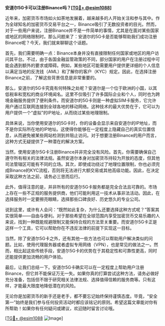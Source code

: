 **安道尔5G卡可以注册Binance吗？[[TG💪+ @esim1088](https://t.me/s/esim1088)]**

近年来，加密货币市场如火如荼地发展着，越来越多的人开始关注和参与其中。作为全球知名的加密货币交易平台之一，Binance吸引了无数投资者的目光。然而，对于一些用户来说，注册Binance并不是一件简单的事情，尤其是在面对某些国家或地区的网络限制时。那么问题来了：安道尔的5G卡是否能够帮助我们成功注册Binance呢？今天，我们就来聊聊这个话题。

首先，我们需要明确一点：Binance本身并没有直接限制任何国家或地区的用户访问其平台。不过，由于各国金融监管政策的不同，部分国家的用户在注册过程中可能会遇到额外的要求或障碍。例如，某些地区可能需要用户提供更详细的个人信息以满足当地的反洗钱（AML）和了解你的客户（KYC）规定。因此，在选择注册Binance之前，了解这些背景信息是非常重要的。

那么，安道尔的5G卡究竟有何特殊之处呢？安道尔是一个位于欧洲的小国，以其低税率和宽松的商业环境闻名。这里不仅吸引了许多国际企业和个人，同时也为跨境金融服务提供了便利条件。而安道尔的5G卡则是一种虚拟SIM卡服务，它允许用户通过互联网连接到全球各地的移动网络。这种技术的最大优势在于，它可以为用户提供一个“虚拟”的IP地址，从而绕过某些地理限制。

具体来说，当你使用安道尔的5G卡时，你的设备会显示来自安道尔的IP地址，而不是你实际所在地的IP地址。这使得你能够在一定程度上隐藏自己的真实位置信息，从而避免被某些网站检测到并阻止访问。对于想要注册Binance的用户而言，这种方式无疑提供了一种潜在的解决方案。

当然，使用安道尔5G卡注册Binance并非完全没有风险。首先，你需要确保自己遵守所有相关的法律法规。虽然安道尔本身对加密货币持较为开放的态度，但其他司法管辖区可能有不同的立场。其次，即使成功绕过了地理位置限制，你也必须完成Binance的KYC流程，否则将无法进行大额交易或其他高级功能。因此，在决定采取这种方法之前，请务必三思而后行。

此外，值得注意的是，并非所有的安道尔5G卡服务都是完全合法且可靠的。市场上存在一些不正规的服务提供商，他们可能利用这一技术从事非法活动。因此，在选择服务时一定要擦亮眼睛，选择那些口碑良好、历史悠久的专业公司。

说到这里，或许有人会问：“既然如此复杂，为什么还要选择这种方式呢？”答案其实很简单——自由与便利。对于那些希望在全球范围内享受加密货币交易乐趣的人来说，找到一种既能规避限制又能保持合规的方法至关重要。而安道尔5G卡正是这样一个工具，它可以帮助你在不违反法律的前提下实现这一目标。

当然，除了安道尔5G卡之外，还有其他一些方法也可以帮助用户解决类似的问题。比如，使用代理服务器或者虚拟专用网络（VPN），也是常见的做法之一。然而，相比起这些传统手段，安道尔5G卡的优势在于其稳定性和可靠性更高，同时还能提供更加流畅的用户体验。

最后，让我们总结一下。安道尔5G卡确实可以在一定程度上帮助用户注册Binance，但它并不能保证万无一失。如果你真的打算尝试这种方法，请务必做好充分准备，包括但不限于研究相关法律法规、选择值得信赖的服务商等。只有这样，才能最大限度地降低潜在的风险。

无论你是加密货币的新手还是老手，都不要忘记始终保持谨慎态度。毕竟，“安全第一”始终是我们参与任何投资活动时都应该铭记的原则。希望这篇文章能对你有所帮助！如果你有任何疑问或建议，欢迎随时留言讨论哦。

[[TG💪+ @esim1088](https://t.me/s/esim1088) ![Image](https://i.postimg.cc/4NQfJmqS/Snipaste-2025-05-13-00-14-12.png)]